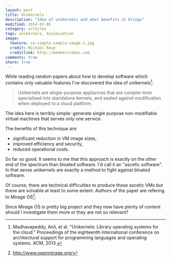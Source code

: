 ```yaml
---
layout: post
title: Unikernels
description: "Idea of unikernels and what benefits it brings"
modified: 2014-03-05
category: articles
tags: unikernels, minimization
image:
  feature: so-simple-sample-image-1.jpg
  credit: Michael Rose
  creditlink: http://mademistakes.com
comments: true
share: true
---
```


While reading random papers about how to develop software which contains only valuable features I've discovered the idea of unikernels[^1].

> Unikernels are single-purpose appliances that are compile-time specialised into standalone kernels, and sealed against modification when deployed to a cloud platform.

The idea here is terribly simple: generate single purpose non-modifiable virtual machines that serves only one service. 

The benefits of this technique are:

* significant reduction in VM image sizes,
* improved efficiency and security,
* reduced operational costs.

So far so good. It seems to me that this approach is exactly on the other end of the spectrum than bloated software. I'd call it an "ascetic software". In that sense unikernels are exactly a method to fight against bloated software.

Of course, there are technical difficulties to produce these ascetic VMs but these are solvable at least to some extent. Authors of the paper are refering to Mirage OS[^2].

Since Mirage OS is pretty big project and they now have plenty of content should I investigate them more or they are not so relevant?



[^1]: Madhavapeddy, Anil, et al. "Unikernels: Library operating systems for the cloud." Proceedings of the eighteenth international conference on architectural support for programming languages and operating systems. ACM, 2013.
[^2]: http://www.openmirage.org/